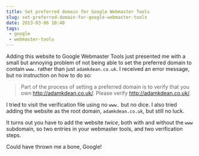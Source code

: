 ```yaml
---
title: Set preferred domain for Google Webmaster Tools
slug: set-preferred-domain-for-google-webmaster-tools
date: 2013-03-06 10:40
tags: 
 - google
 - webmaster-tools
---
```

Adding this website to Google Webmaster Tools just presented me with a small but annoying problem of not being able to set the preferred domain to contain `www.` rather than just `adamkdean.co.uk`. I received an error message, but no instruction on how to do so:

> Part of the process of setting a preferred domain is to verify that you own http://adamkdean.co.uk/. Please verify http://adamkdean.co.uk/.

I tried to visit the verification file using no `www.` but no dice. I also tried adding the website as the root domain, `adamkdean.co.uk`, but still no luck. 

It turns out you have to add the website *twice*, both with and without the `www` subdomain, so two entries in your webmaster tools, and two verification steps.

Could have thrown me a bone, Google!